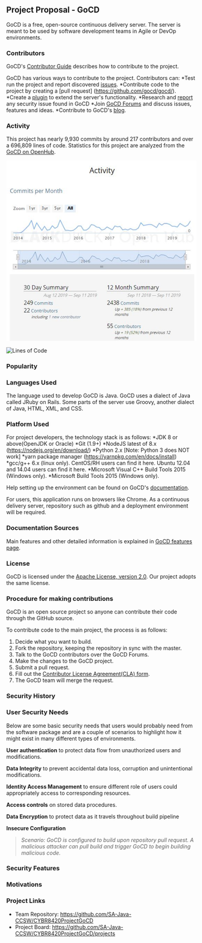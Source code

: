 ## Project Proposal - GoCD
GoCD is a free, open-source continuous delivery server. The server is meant to be used by software development teams in Agile or DevOp environments.


### Contributors
GoCD's [Contributor Guide](https://www.gocd.org/contribute/) describes how to contribute to the project. 

GoCD has various ways to contribute to the project. Contributors can:
*Test run the project and report discovered [issues](https://github.com/gocd/gocd/issues). 
*Contribute code to the project by creating a [pull request] (https://github.com/gocd/gocd/).
*Create a [plugin](https://docs.gocd.org/current/extension_points/plugin_user_guide.html) to extend the server's functionality.
*Research and [report](https://hackerone.com/gocd) any security issue found in GoCD
*Join [GoCD Forums](https://groups.google.com/forum/#!forum/go-cd) and discuss issues, features and ideas.
*Contribute to GoCD's [blog](https://www.gocd.org/blog/).

### Activity

This project has nearly 9,930 commits by around 217 contributors and over a 696,809 lines of code. Statistics for this project are analyzed from the [GoCD on OpenHub](https://www.openhub.net/p/gocd).

![Commit Activity of GoCD](https://github.com/SA-Java-CCSW/CYBR8420ProjectGoCD/blob/master/images/activity.jpg)

![Lines of Code]()


### Popularity


### Languages Used
The language used to develop GoCD is Java. GoCD uses a dialect of Java called JRuby on Rails. Some parts of the server use Groovy, another dialect of Java, HTML, XML, and CSS.

### Platform Used
For project developers, the technology stack is as follows:
*JDK 8 or above(OpenJDK or Oracle)
*Git (1.9+)
*NodeJS latest of 8.x (https://nodejs.org/en/download/)
*Python 2.x [Note: Python 3 does NOT work]
*yarn package manager (https://yarnpkg.com/en/docs/install)
*gcc/g++ 6.x (linux only). CentOS/RH users can find it here. Ubuntu 12.04 and 14.04 users can find it here.
*Microsoft Visual C++ Build Tools 2015 (Windows only).
*Microsoft Build Tools 2015 (Windows only).

Help setting up the environment can be found on GoCD's [documentation](https://developer.gocd.org/current/2/2.1.html).

For users, this application runs on browsers like Chrome. As a continuous delivery server, repository such as github and a deployment environment will be required.


### Documentation Sources
Main features and other detailed information is explained in [GoCD features page](https://www.gocd.org/why-gocd/).

### License
GoCD is licensed under the [Apache License, version 2.0](https://www.apache.org/licenses/LICENSE-2.0). Our project adopts the same license.

### Procedure for making contributions
GoCD is an open source project so anyone can contribute their code through the GitHub source. 

To contribute code to the main project, the process is as follows:
1. Decide what you want to build.
2. Fork the repository, keeping the repository in sync with the master.
3. Talk to the GoCD contributors over the GoCD Forums.
4. Make the changes to the GoCD project.
5. Submit a pull request.
6. Fill out the [Contributor License Agreement(CLA) form](https://www.gocd.org/contributor-license-agreement/).
7. The GoCD team will merge the request.

### Security History


### User Security Needs
Below are some basic security needs that users would probably need from the software package and are a couple of scenarios to highlight how it might exist in many different types of environments.

**User authentication** to protect data flow from unauthorized users and modifications.

**Data Integrity** to prevent accidental data loss, corruption and unintentional modifications.
    
**Identity Access Management** to ensure different role of users could appropriately access to corresponding resources.
    
**Access controls** on stored data procedures. 
       
**Data Encryption** to protect data as it travels throughout build pipeline

**Insecure Configuration** 
> *Scenario: GoCD is configured to build upon repository pull request. A malicious attacker can pull build and trigger GoCD to begin building malicious code.*
        
### Security Features


### Motivations


### Project Links
* Team Repository: https://github.com/SA-Java-CCSW/CYBR8420ProjectGoCD
* Project Board: https://github.com/SA-Java-CCSW/CYBR8420ProjectGoCD/projects

